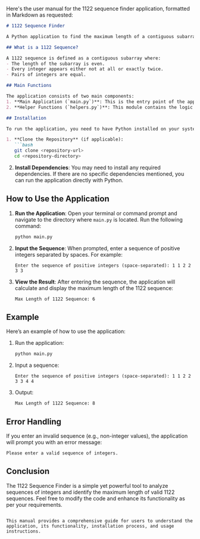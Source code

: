 Here's the user manual for the 1122 sequence finder application, formatted in Markdown as requested:

```markdown
# 1122 Sequence Finder

A Python application to find the maximum length of a contiguous subarray that is a 1122 sequence.

## What is a 1122 Sequence?

A 1122 sequence is defined as a contiguous subarray where:
- The length of the subarray is even.
- Every integer appears either not at all or exactly twice.
- Pairs of integers are equal.

## Main Functions

The application consists of two main components:
1. **Main Application (`main.py`)**: This is the entry point of the application where user input is read and the maximum length of the 1122 sequence is calculated.
2. **Helper Functions (`helpers.py`)**: This module contains the logic to find the maximum length of the 1122 sequence based on the provided sequence of integers.

## Installation

To run the application, you need to have Python installed on your system. Follow these steps to set up the environment:

1. **Clone the Repository** (if applicable):
   ```bash
   git clone <repository-url>
   cd <repository-directory>
   ```

2. **Install Dependencies**:
   You may need to install any required dependencies. If there are no specific dependencies mentioned, you can run the application directly with Python.

## How to Use the Application

1. **Run the Application**:
   Open your terminal or command prompt and navigate to the directory where `main.py` is located. Run the following command:
   ```bash
   python main.py
   ```

2. **Input the Sequence**:
   When prompted, enter a sequence of positive integers separated by spaces. For example:
   ```
   Enter the sequence of positive integers (space-separated): 1 1 2 2 3 3
   ```

3. **View the Result**:
   After entering the sequence, the application will calculate and display the maximum length of the 1122 sequence:
   ```
   Max Length of 1122 Sequence: 6
   ```

## Example

Here’s an example of how to use the application:

1. Run the application:
   ```bash
   python main.py
   ```

2. Input a sequence:
   ```
   Enter the sequence of positive integers (space-separated): 1 1 2 2 3 3 4 4
   ```

3. Output:
   ```
   Max Length of 1122 Sequence: 8
   ```

## Error Handling

If you enter an invalid sequence (e.g., non-integer values), the application will prompt you with an error message:
```
Please enter a valid sequence of integers.
```

## Conclusion

The 1122 Sequence Finder is a simple yet powerful tool to analyze sequences of integers and identify the maximum length of valid 1122 sequences. Feel free to modify the code and enhance its functionality as per your requirements.
```

This manual provides a comprehensive guide for users to understand the application, its functionality, installation process, and usage instructions.